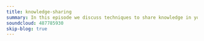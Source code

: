 ```yaml
---
title: knowledge-sharing
summary: In this episode we discuss techniques to share knowledge in your team.
soundcloud: 487785930
skip-blog: true
---
```

